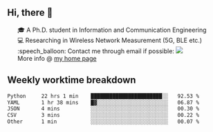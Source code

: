 <h2 > Hi, there 👋 </h3>

<div >
 <ul>
 🎓 A Ph.D. student in Information and Communication Engineering <br>
 💻 Researching in Wireless Network Measurement (5G, BLE etc.)<br>
 :speech_balloon: Contact me through email if possible: <a href="mailto:ethanjia@sjtu.edu.cn"><img src="https://img.shields.io/badge/-ethanjia@sjtu.edu.cn-c14438?style=plastic&logo=Gmail&logoColor=white&link=mailto:mailto:ethanjia@sjtu.edu.cn"></a> <br>
  More info @ <a href="https://haifengjia.github.io">my home page</a>
 </ul>
</div>

<h2 >
Weekly worktime breakdown
</h1>


<!--START_SECTION:waka-->

```txt
Python     22 hrs 1 min    ███████████████████████░░   92.53 %
YAML       1 hr 38 mins    █▓░░░░░░░░░░░░░░░░░░░░░░░   06.87 %
JSON       4 mins          ░░░░░░░░░░░░░░░░░░░░░░░░░   00.30 %
CSV        3 mins          ░░░░░░░░░░░░░░░░░░░░░░░░░   00.22 %
Other      1 min           ░░░░░░░░░░░░░░░░░░░░░░░░░   00.07 %
```

<!--END_SECTION:waka-->


